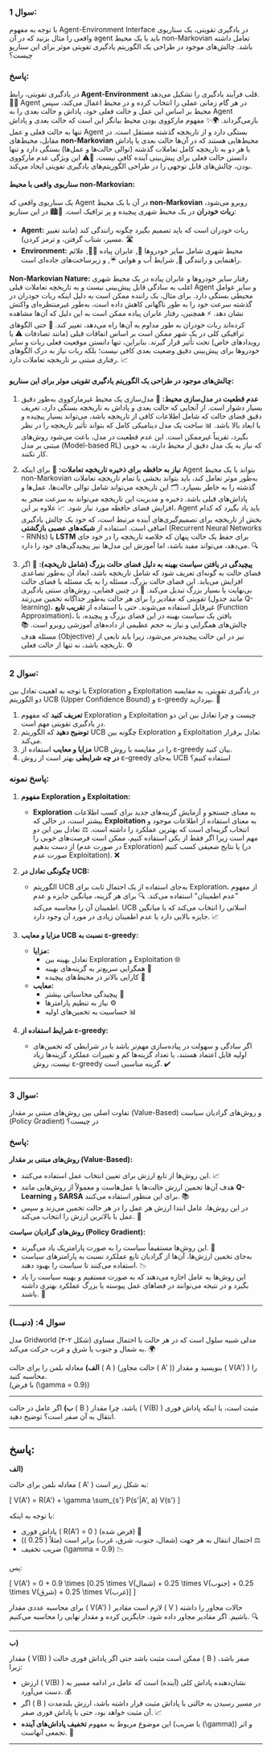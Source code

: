 ### سوال 1:
با توجه به مفهوم Agent-Environment Interface در یادگیری تقویتی، یک سناریوی واقعی را مثال بزنید که در آن agent باید با یک محیط non-Markovian تعامل داشته باشد. چالش‌های موجود در طراحی یک الگوریتم یادگیری تقویتی موثر برای این سناریو چیست؟

### پاسخ:

در یادگیری تقویتی، رابط **Agent-Environment** قلب فرآیند یادگیری را تشکیل می‌دهد. 🤖💡 Agent در هر گام زمانی عملی را انتخاب کرده و در محیط اعمال می‌کند، سپس محیط بر اساس این عمل و حالت فعلی خود، پاداش و حالت بعدی را به Agent بازمی‌گرداند. 🌍✨ مفهوم مارکووی بودن محیط بیانگر این است که حالت بعدی و پاداش تنها به حالت فعلی و عمل Agent بستگی دارد و از تاریخچه گذشته مستقل است. در مقابل، محیط‌های **non-Markovian** محیط‌هایی هستند که در آن‌ها حالت بعدی یا پاداش یا هر دو به تاریخچه کامل تعاملات گذشته (توالی حالت‌ها و عمل‌ها) بستگی دارد و تنها دانستن حالت فعلی برای پیش‌بینی آینده کافی نیست. 🔄⚠️ این ویژگی عدم مارکووی بودن، چالش‌های قابل توجهی را در طراحی الگوریتم‌های یادگیری تقویتی ایجاد می‌کند.

#### سناریوی واقعی با محیط non-Markovian:

یک سناریوی واقعی که Agent در آن با یک محیط **non-Markovian** روبرو می‌شود، **ربات خودران** در یک محیط شهری پیچیده و پر ترافیک است. 🚗🏙️ در این سناریو:

- **Agent:** ربات خودران است که باید تصمیم بگیرد چگونه رانندگی کند (مانند تغییر مسیر، شتاب گرفتن، و ترمز کردن). 🛣️
- **Environment:** محیط شهری شامل سایر خودروها 🚙, عابران پیاده 🚶‍♂️, علائم راهنمایی و رانندگی 🛑, شرایط آب و هوایی ☔, و زیرساخت‌های جاده‌ای است.

**Non-Markovian Nature:** رفتار سایر خودروها و عابران پیاده در یک محیط شهری اغلب به سادگی قابل پیش‌بینی نیست و به تاریخچه تعاملات قبلی Agent و سایر عوامل محیطی بستگی دارد. برای مثال، یک راننده ممکن است به دلیل اینکه ربات خودران در گذشته سرعت خود را به طور ناگهانی کاهش داده است، به‌طور غیرمنتظره‌ای واکنش نشان دهد. ⚡ همچنین، رفتار عابران پیاده ممکن است به این دلیل که آن‌ها مشاهده کرده‌اند ربات خودران به طور مداوم به آن‌ها راه می‌دهد، تغییر کند. 👀 حتی الگوهای ترافیکی کلی در یک شهر ممکن است بر اساس اتفاقات قبلی (مانند تصادفات ⚠️ یا رویدادهای خاص) تحت تأثیر قرار گیرند. بنابراین، تنها دانستن موقعیت فعلی ربات و سایر خودروها برای پیش‌بینی دقیق وضعیت بعدی کافی نیست؛ بلکه ربات نیاز به درک الگوهای رفتاری مبتنی بر تاریخچه تعاملات دارد. 📈

#### چالش‌های موجود در طراحی یک الگوریتم یادگیری تقویتی موثر برای این سناریو:

1. **عدم قطعیت در مدل‌سازی محیط:** 🧩 مدل‌سازی یک محیط غیرمارکووی به‌طور دقیق بسیار دشوار است. از آنجایی که حالت بعدی و پاداش به تاریخچه بستگی دارد، تعریف دقیق فضای حالت که شامل اطلاعات کافی از تاریخچه باشد، می‌تواند بسیار پیچیده و با ابعاد بالا باشد. 📊 ساخت یک مدل دینامیکی کامل که بتواند تأثیر تاریخچه را در نظر بگیرد، تقریباً غیرممکن است. این عدم قطعیت در مدل، باعث می‌شود روش‌های مبتنی بر مدل (Model-based RL) که نیاز به یک مدل دقیق از محیط دارند، به خوبی کار نکنند.

2. **نیاز به حافظه برای ذخیره تاریخچه تعاملات:** 🧠 برای اینکه Agent بتواند با یک محیط non-Markovian به‌طور موثر تعامل کند، باید بتواند بخشی یا تمام تاریخچه تعاملات گذشته را به خاطر بسپارد. 🗂️ این تاریخچه می‌تواند شامل توالی حالت‌ها، عمل‌ها و پاداش‌های قبلی باشد. ذخیره و مدیریت این تاریخچه می‌تواند به سرعت منجر به افزایش فضای حافظه مورد نیاز شود. 📈 علاوه بر این، Agent باید یاد بگیرد که کدام بخش از تاریخچه برای تصمیم‌گیری‌های آینده مرتبط است، که خود یک چالش یادگیری اضافی است. استفاده از **شبکه‌های عصبی بازگشتی** (Recurrent Neural Networks - RNNs) یا **LSTM** برای حفظ یک حالت پنهان که خلاصه تاریخچه را در خود جای می‌دهد، می‌تواند مفید باشد، اما آموزش این مدل‌ها نیز پیچیدگی‌های خود را دارد. 🔍

3. **پیچیدگی در یافتن سیاست بهینه به دلیل فضای حالت بزرگ (شامل تاریخچه):** 🌌 اگر فضای حالت به گونه‌ای تعریف شود که شامل تاریخچه باشد، ابعاد آن به‌طور تصاعدی افزایش می‌یابد. این فضای حالت بزرگ، مسئله را به یک مسئله با فضای حالت بی‌نهایت یا بسیار بزرگ تبدیل می‌کند. 🔄 در چنین فضایی، روش‌های سنتی یادگیری تقویتی که مقادیر را برای هر حالت به‌طور جداگانه تخمین می‌زنند (مانند جدول Q-learning)، غیرقابل استفاده می‌شوند. حتی با استفاده از **تقریب تابع** (Function Approximation)، یافتن یک سیاست بهینه در این فضای بزرگ و پیچیده، با چالش‌های همگرایی و نیاز به حجم عظیمی از داده‌های آموزشی روبرو است. 📚 مسئله هدف (Objective) نیز در این حالت پیچیده‌تر می‌شود، زیرا باید تابعی از تاریخچه باشد، نه تنها از حالت فعلی. ⚙️

---

### سوال 2:
با توجه به اهمیت تعادل بین Exploration و Exploitation در یادگیری تقویتی، به مقایسه دو الگوریتم UCB (Upper Confidence Bound) و ε-greedy بپردازید. 🌟

1. **تعریف کنید** که مفهوم Exploration و Exploitation چیست و چرا تعادل بین این دو در یادگیری تقویتی مهم است.
2. **توضیح دهید** که الگوریتم UCB چگونه بین Exploration و Exploitation تعادل برقرار می‌کند.
3. **مزایا و معایب** استفاده از UCB را در مقایسه با روش ε-greedy بیان کنید.
4. **در چه شرایطی** بهتر است از روش ε-greedy به‌جای UCB استفاده کنیم؟

### پاسخ نمونه:

1. **مفهوم Exploration و Exploitation:** 
   - **Exploration** به معنای جستجو و آزمایش گزینه‌های جدید برای کسب اطلاعات بیشتر است، در حالی که **Exploitation** به معنای استفاده از اطلاعات موجود و انتخاب گزینه‌ای است که بهترین عملکرد را داشته است. ⚖️ تعادل بین این دو مهم است زیرا اگر فقط از یکی استفاده کنیم، ممکن است فرصت‌های خوبی را از دست بدهیم (در صورت عدم Exploration) یا نتایج ضعیفی کسب کنیم (در صورت عدم Exploitation). ❌

2. **چگونگی تعادل در UCB:** 
   - الگوریتم UCB به‌جای استفاده از یک احتمال ثابت برای Exploration، از مفهوم "عدم اطمینان" استفاده می‌کند. 🔍 برای هر گزینه، میانگین جایزه و عدم اطمینان آن را محاسبه می‌کند. UCB اسلاتی را انتخاب می‌کند که یا میانگین جایزه بالایی دارد یا عدم اطمینان زیادی در مورد آن وجود دارد. 📈

3. **مزایا و معایب UCB نسبت به ε-greedy:**
   - **مزایا:** 
     - تعادل بهینه بین Exploration و Exploitation 🌐
     - همگرایی سریع‌تر به گزینه‌های بهینه 🚀
     - کارایی بالاتر در محیط‌های پیچیده 🔬
   - **معایب:**
     - پیچیدگی محاسباتی بیشتر 🧮
     - نیاز به تنظیم پارامترها ⚙️
     - حساسیت به تخمین‌های اولیه 📊

4. **شرایط استفاده از ε-greedy:** 
   - اگر سادگی و سهولت در پیاده‌سازی مهم‌تر باشد یا در شرایطی که تخمین‌های اولیه قابل اعتماد هستند، یا تعداد گزینه‌ها کم و تغییرات عملکرد گزینه‌ها زیاد نیست، روش ε-greedy گزینه مناسبی است. ✔️

---

### سوال 3:
تفاوت اصلی بین روش‌های مبتنی بر مقدار (Value-Based) و روش‌های گرادیان سیاست (Policy Gradient) در چیست؟

### پاسخ:

**روش‌های مبتنی بر مقدار (Value-Based):**
- این روش‌ها از تابع ارزش برای تعیین انتخاب عمل استفاده می‌کنند. 📈
- هدف آن‌ها تخمین ارزش حالت‌ها یا عمل‌هاست و معمولاً از روش‌هایی مانند **Q-Learning** و **SARSA** برای این منظور استفاده می‌کنند. 📚
- در این روش‌ها، عامل ابتدا ارزش هر عمل را در هر حالت تخمین می‌زند و سپس عمل با بالاترین ارزش را انتخاب می‌کند. 🥇

**روش‌های گرادیان سیاست (Policy Gradient):**
- این روش‌ها مستقیماً سیاست را به صورت پارامتریک یاد می‌گیرند. 🎯
- به‌جای تخمین ارزش‌ها، آن‌ها از گرادیان تابع عملکرد نسبت به پارامترهای سیاست استفاده می‌کنند تا سیاست را بهبود دهند. 📉
- این روش‌ها به عامل اجازه می‌دهند که به صورت مستقیم و بهینه سیاست را یاد بگیرد و در نتیجه می‌توانند در فضاهای عمل پیوسته یا بزرگ عملکرد بهتری داشته باشند. 🌟

---

### سوال 4: (دنیـــا)

مدل Gridworld (شکل ۲-۳) مدلی شبیه سلول است که در هر حالت با احتمال مساوی به شمال و جنوب یا شرق و غرب حرکت می‌کند. 🌍

**الف)** معادله بلمن را برای حالت \( A \) (حالت مجاور \( A' \)) بنویسید و مقدار \( V(A') \) را محاسبه کنید.  
(با فرض \(\gamma = 0.9\))

---

**ب)** اگر عامل در حالت \( B \) باشد، چرا مقدار \( V(B) \) مثبت است، با اینکه پاداش فوری انتقال به آن صفر است؟ توضیح دهید.

---

## پاسخ:

**الف)**

معادله بلمن برای حالت \( A' \) به شکل زیر است:

\[
V(A') = R(A') + \gamma \sum_{s'} P(s'|A', a) V(s')
\]

با توجه به اینکه:

- پاداش فوری \( R(A') = 0 \) (فرض شده) 🚫
- احتمال انتقال به هر جهت (شمال، جنوب، شرق، غرب) برابر است (مثلاً \( 0.25 \)) ⚖️
- ضریب تخفیف \(\gamma = 0.9\) 📉

پس:

\[
V(A') = 0 + 0.9 \times [0.25 \times V(شمال) + 0.25 \times V(جنوب) + 0.25 \times V(شرق) + 0.25 \times V(غرب)]
\]

برای محاسبه عددی مقدار \( V(A') \) لازم است مقادیر \( V \) حالات مجاور را داشته باشیم. اگر مقادیر مجاور داده شود، جایگزین کرده و مقدار نهایی را محاسبه می‌کنیم. 🔍

---

**ب)**

مقدار \( V(B) \) ممکن است مثبت باشد حتی اگر پاداش فوری حالت \( B \) صفر باشد، زیرا:

- ارزش \( V(B) \) نشان‌دهنده پاداش کلی (آینده) است که عامل در ادامه مسیر به دست می‌آورد. 💰
- اگر \( B \) در مسیر رسیدن به حالتی با پاداش مثبت قرار داشته باشد، ارزش بلندمدت آن مثبت خواهد بود، حتی با پاداش فوری صفر. 📈
- این موضوع مربوط به مفهوم **تخفیف پاداش‌های آینده** (با ضریب \(\gamma\)) و اثر تجمعی آنهاست. 🔄

--- 
